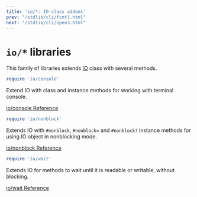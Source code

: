 ```yaml
---
title: 'io/*: IO class addons'
prev: "/stdlib/cli/fcntl.html"
next: "/stdlib/cli/open3.html"
---
```


# `io/*` libraries

This family of libraries extends [IO](../../builtin/system-cli/io.md)
class with several methods.


```ruby
require 'io/console'
```

Extend IO with class and instance methods for working with terminal
console.

<a
href='https://ruby-doc.org/stdlib-2.5.0/libdoc/io/console/rdoc/IO.html'
class='ruby-doc remote' target='_blank'>io/console Reference</a>


```ruby
require 'io/nonblock'
```

Extends IO with `#nonblock`, `#nonblock=` and `#nonblock?` instance
methods for using IO object in nonblocking mode.

<a
href='https://ruby-doc.org/stdlib-2.5.0/libdoc/io/nonblock/rdoc/IO.html'
class='ruby-doc remote' target='_blank'>io/nonblock Reference</a>


```ruby
require 'io/wait'
```

Extends IO for methods to wait until it is readable or writable, without
blocking.

<a href='https://ruby-doc.org/stdlib-2.5.0/libdoc/io/wait/rdoc/IO.html'
class='ruby-doc remote' target='_blank'>io/wait Reference</a>

